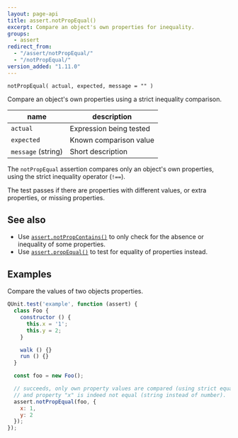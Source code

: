 ```yaml
---
layout: page-api
title: assert.notPropEqual()
excerpt: Compare an object's own properties for inequality.
groups:
  - assert
redirect_from:
  - "/assert/notPropEqual/"
  - "/notPropEqual/"
version_added: "1.11.0"
---
```


`notPropEqual( actual, expected, message = "" )`

Compare an object's own properties using a strict inequality comparison.

| name | description |
|------|-------------|
| `actual` | Expression being tested |
| `expected` | Known comparison value |
| `message` (string) | Short description |

The `notPropEqual` assertion compares only an object's own properties, using the strict inequality operator (`!==`).

The test passes if there are properties with different values, or extra properties, or missing properties.

## See also

* Use [`assert.notPropContains()`](./notPropContains.md) to only check for the absence or inequality of some properties.
* Use [`assert.propEqual()`](./propEqual.md) to test for equality of properties instead.

## Examples

Compare the values of two objects properties.

```js
QUnit.test('example', function (assert) {
  class Foo {
    constructor () {
      this.x = '1';
      this.y = 2;
    }

    walk () {}
    run () {}
  }

  const foo = new Foo();

  // succeeds, only own property values are compared (using strict equality),
  // and property "x" is indeed not equal (string instead of number).
  assert.notPropEqual(foo, {
    x: 1,
    y: 2
  });
});
```
